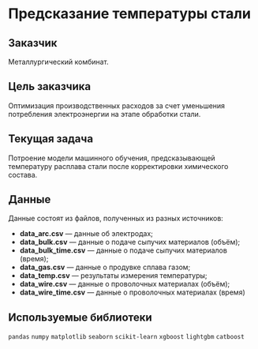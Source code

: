 # Предсказание температуры стали

## Заказчик

Металлургический комбинат.

## Цель заказчика

Оптимизация производственных расходов за счет уменьшения потребления электроэнергии на этапе обработки стали.

## Текущая задача

Потроение модели машинного обучения, предсказывающей температуру расплава стали после корректировки химического состава.

## Данные

Данные состоят из файлов, полученных из разных источников:

- **data_arc.csv** — данные об электродах;
- **data_bulk.csv** — данные о подаче сыпучих материалов (объём);
- **data_bulk_time.csv** — данные о подаче сыпучих материалов (время);
- **data_gas.csv** — данные о продувке сплава газом;
- **data_temp.csv** — результаты измерения температуры;
- **data_wire.csv** — данные о проволочных материалах (объём);
- **data_wire_time.csv** — данные о проволочных материалах (время)

## Используемые библиотеки

`pandas` `numpy` `matplotlib` `seaborn` `scikit-learn` `xgboost` `lightgbm` `catboost`

